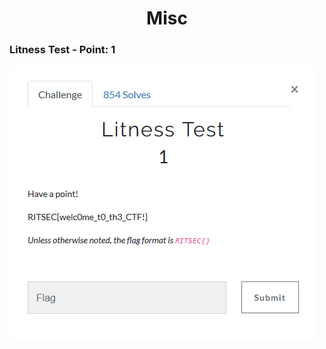 <h1 align="center">Misc</h1>

<h3>Litness Test - Point: 1</h3>


<img src="https://github.com/Ne0Lux-C1Ph3r/WRITE-UP/blob/master/RITSEC_CTF_2018/Files/misc1.png">
